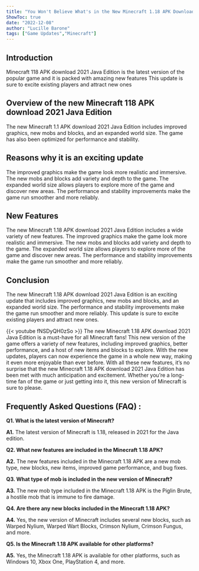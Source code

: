 ```yaml
---
title: "You Won't Believe What's in the New Minecraft 1.18 APK Download 2021 Java Edition!"
ShowToc: true 
date: "2022-12-08"
author: "Lucille Barone" 
tags: ["Game Updates","Minecraft"]
---
```

## Introduction 
Minecraft 118 APK download 2021 Java Edition is the latest version of the popular game and it is packed with amazing new features This update is sure to excite existing players and attract new ones 

## Overview of the new Minecraft 118 APK download 2021 Java Edition

The new Minecraft 1.1 APK download 2021 Java Edition includes improved graphics, new mobs and blocks, and an expanded world size. The game has also been optimized for performance and stability. 

## Reasons why it is an exciting update

The improved graphics make the game look more realistic and immersive. The new mobs and blocks add variety and depth to the game. The expanded world size allows players to explore more of the game and discover new areas. The performance and stability improvements make the game run smoother and more reliably. 

## New Features

The new Minecraft 1.18 APK download 2021 Java Edition includes a wide variety of new features. The improved graphics make the game look more realistic and immersive. The new mobs and blocks add variety and depth to the game. The expanded world size allows players to explore more of the game and discover new areas. The performance and stability improvements make the game run smoother and more reliably. 

## Conclusion 

The new Minecraft 1.18 APK download 2021 Java Edition is an exciting update that includes improved graphics, new mobs and blocks, and an expanded world size. The performance and stability improvements make the game run smoother and more reliably. This update is sure to excite existing players and attract new ones.

{{< youtube fNSDyQH0zSo >}} 
The new Minecraft 1.18 APK download 2021 Java Edition is a must-have for all Minecraft fans! This new version of the game offers a variety of new features, including improved graphics, better performance, and a host of new items and blocks to explore. With the new updates, players can now experience the game in a whole new way, making it even more enjoyable than ever before. With all these new features, it’s no surprise that the new Minecraft 1.18 APK download 2021 Java Edition has been met with much anticipation and excitement. Whether you’re a long-time fan of the game or just getting into it, this new version of Minecraft is sure to please.

## Frequently Asked Questions (FAQ) :
**Q1. What is the latest version of Minecraft?**

**A1.** The latest version of Minecraft is 1.18, released in 2021 for the Java edition.

**Q2. What new features are included in the Minecraft 1.18 APK?**

**A2.** The new features included in the Minecraft 1.18 APK are a new mob type, new blocks, new items, improved game performance, and bug fixes.

**Q3. What type of mob is included in the new version of Minecraft?**

**A3.** The new mob type included in the Minecraft 1.18 APK is the Piglin Brute, a hostile mob that is immune to fire damage.

**Q4. Are there any new blocks included in the Minecraft 1.18 APK?**

**A4.** Yes, the new version of Minecraft includes several new blocks, such as Warped Nylium, Warped Wart Blocks, Crimson Nylium, Crimson Fungus, and more.

**Q5. Is the Minecraft 1.18 APK available for other platforms?**

**A5.** Yes, the Minecraft 1.18 APK is available for other platforms, such as Windows 10, Xbox One, PlayStation 4, and more.



